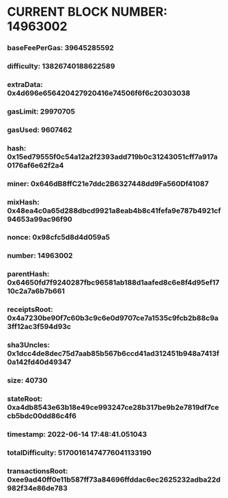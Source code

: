 # CURRENT BLOCK NUMBER: 14963002

### baseFeePerGas: 39645285592
### difficulty: 13826740188622589
### extraData: 0x4d696e656420427920416e74506f6f6c20303038
### gasLimit: 29970705
### gasUsed: 9607462
### hash: 0x15ed79555f0c54a12a2f2393add719b0c31243051cff7a917a0176af6e62f2a4
### miner: 0x646dB8ffC21e7ddc2B6327448dd9Fa560Df41087
### mixHash: 0x48ea4c0a65d288dbcd9921a8eab4b8c41fefa9e787b4921cf94653a99ac96f90
### nonce: 0x98cfc5d8d4d059a5
### number: 14963002
### parentHash: 0x64650fd7f9240287fbc96581ab188d1aafed8c6e8f4d95ef1710c2a7a6b7b661
### receiptsRoot: 0x4a7230be90f7c60b3c9c6e0d9707ce7a1535c9fcb2b88c9a3ff12ac3f594d93c
### sha3Uncles: 0x1dcc4de8dec75d7aab85b567b6ccd41ad312451b948a7413f0a142fd40d49347
### size: 40730
### stateRoot: 0xa4db8543e63b18e49ce993247ce28b317be9b2e7819df7cecb5bdc00dd86c4f6
### timestamp: 2022-06-14 17:48:41.051043
### totalDifficulty: 51700161474776041133190
### transactionsRoot: 0xee9ad40ff0e11b587ff73a84696ffddac6ec2625232adba22d982f34e86de783
